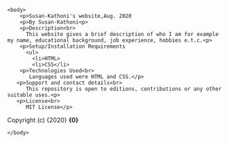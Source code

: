 <!DOCTYPE html>
<html>
    <head>
    <meta charset="utf-8"
    <meta name="description" content="Susan-Kathoni Portfolio's ReadMe"
        <title></title>
    </head>

    <body>
        <p>Susan-Kathoni's website,Aug. 2020
        <p>By Susan-Kathoni<p>
        <p>Description<br>
          This website gives a brief description of who I am for example my name, educational background, job experience, hobbies e.t.c.<p>
        <p>Setup/Installation Requirements
          <ul>
            <li>HTML>
            <li>CSS</li>
        <p>Technologies Used<br>
           Languages used were HTML and CSS.</p>
       <p>Support and contact details<br>
          This repository is open to editions, contributions or any other suitable uses.<p>
       <p>License<br>
          MIT License</p>
Copyright (c) {2020} **{0}**

    </body>
</html>   

